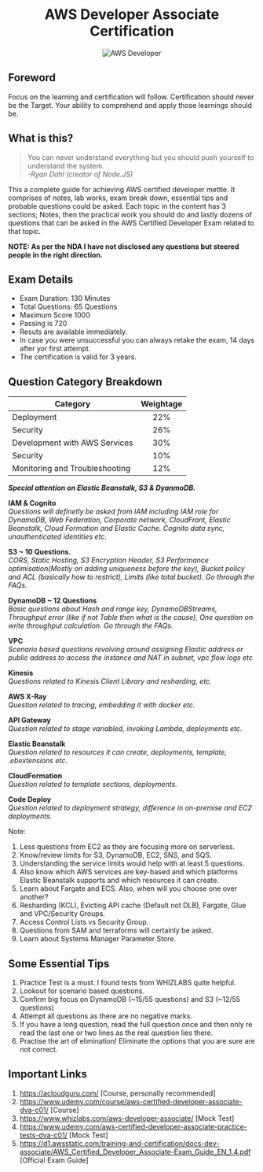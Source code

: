 <h1 align="center">AWS Developer Associate Certification</h1>

<div align="center">
    <img src="https://github.com/Shwetabh1/AWS_Certification/blob/master/Images/aws_cert.png" alt="AWS Developer"/>
</div>

## Foreword
Focus on the learning and certification will follow. Certification should never be the Target. Your ability to comprehend and apply those learnings should be.

## What is this?
> You can never understand everything but you should push yourself to understand the system.<br/>
> *-Ryan Dahl (creator of Node.JS)*

This a complete guide for achieving AWS certified developer mettle. It comprises of notes, lab works, exam break down, essential tips and probable questions could be asked. Each topic in the content has 3 sections; Notes, then the practical work you should do and lastly dozens of questions that can be asked in the AWS Certified Developer Exam related to that topic.

<b>NOTE: As per the NDA I have not disclosed any questions but steered people in the right direction.</b>

## Exam Details
<ul>
<li>Exam Duration: 130 Minutes</li>
<li>Total Questions: 65 Questions</li>
<li>Maximum Score 1000</li>
<li>Passing is 720</li>
<li>Resuts are available immediately.</li>
<li>In case you were unsuccessful you can always retake the exam, 14 days after yor first attempt.</li>
<li>The certification is valid for 3 years.</li>
</ul>

## Question Category Breakdown
<div align="center">

| Category      | Weightage     |
| ------------- |:-------------:|
| Deployment    | 22% |
| Security      | 26%     |
| Development with AWS Services | 30%    |
| Security      | 10%      |
| Monitoring and Troubleshooting      | 12%    |
</div>

<b><i>Special attention on Elastic Beanstalk, S3 & DyanmoDB.</b></i></br>

<b>IAM & Cognito</b><br>
<i>Questions will definetly be asked from IAM including IAM role for DynamoDB, Web Federation, Corporate network, CloudFront, Elastic Beanstalk, Cloud Formation and Elastic Cache. Cognito data sync, unauthenticated identities etc.</i>

<b>S3 ~ 10 Questions.</b><br>
<i>CORS, Static Hosting, S3 Encryption Header, S3 Performance optimisation(Mostly on adding uniqueness before the key), Bucket policy and ACL (basically how to restrict), Limits (like total bucket). Go through the FAQs.</i>

<b>DynamoDB ~ 12 Questions</b></br>
<i>Basic questions about Hash and range key, DynamoDBStreams, Throughput error (like if not Table then what is the cause), One question on write throughput calculation.  Go through the FAQs.</i>

<b>VPC</b></br>
<i>Scenario based questions revolving around assigning Elastic address or public address to access the instance and NAT in subnet, vpc flow logs etc</i>

<b>Kinesis</b></br>
<i>Questions related to Kinesis Client Library and resharding, etc.</i>

<b>AWS X-Ray</b></br> 
<i>Question related to tracing, embedding it with docker etc.</i>

<b>API Gateway</b></br> 
<i>Question related to stage variabled, invoking Lambda, deployments etc.</i>

<b>Elastic Beanstalk</b></br> 
<i>Question related to resources it can create, deployments, template, .ebextensions etc.</i>

<b>CloudFormation</b></br> 
<i>Question related to template sections, deployments.</i>

<b>Code Deploy</b></br> 
<i>Question related to deployment strategy, difference in on-premise and EC2 deployments.</i>

Note: 
1. Less questions from EC2 as they are focusing more on serverless.
1. Know/review limits for S3, DynamoDB, EC2, SNS, and SQS. 
1. Understanding the service limits would help with at least 5 questions.
1. Also know which AWS services are key-based and which platforms Elastic Beanstalk supports and which resources it can create.
1. Learn about Fargate and ECS. Also, when will you choose one over another?
1. Resharding (KCL), Evicting API cache (Default not DLB), Fargate, Glue and VPC/Security Groups.
1. Access Control Lists vs Security Group.
1. Questions from SAM and terraforms will certainly be asked.
1. Learn about Systems Manager Parameter Store.  

## Some Essential Tips
1. Practice Test is a must. I found tests from WHIZLABS quite helpful.
1. Lookout for scenario based questions.
1. Confirm big focus on DynamoDB (~15/55 questions) and S3 (~12/55 questions)
1. Attempt all questions as there are no negative marks.
1. If you have a long question, read the full question once and then only re read the last one or two lines as the real question lies there.
1. Practise the art of elimination! Eliminate the options that you are sure are not correct.

## Important Links
1. https://acloudguru.com/ [Course, personally recommended]
1. https://www.udemy.com/course/aws-certified-developer-associate-dva-c01/ [Course]
1. https://www.whizlabs.com/aws-developer-associate/ [Mock Test]
1. https://www.udemy.com/aws-certified-developer-associate-practice-tests-dva-c01/ [Mock Test]
1. https://d1.awsstatic.com/training-and-certification/docs-dev-associate/AWS_Certified_Developer_Associate-Exam_Guide_EN_1.4.pdf [Official Exam Guide]
